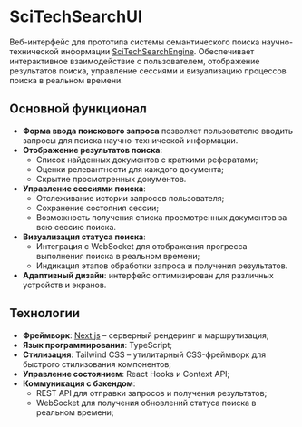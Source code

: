 # SciTechSearchUI

Веб-интерфейс для прототипа системы семантического поиска научно-технической информации [SciTechSearchEngine](https://github.com/Gearsy93/SciTechSearchEngine). Обеспечивает интерактивное взаимодействие с пользователем, отображение результатов поиска, управление сессиями и визуализацию процессов поиска в реальном времени.

## Основной функционал

- **Форма ввода поискового запроса** позволяет пользователю вводить запросы для поиска научно-технической информации.
- **Отображение результатов поиска**:
    - Список найденных документов с краткими рефератами;
    - Оценки релевантности для каждого документа;
    - Скрытие просмотренных документов.
- **Управление сессиями поиска**:
    - Отслеживание истории запросов пользователя;
    - Сохранение состояния сессии;
    - Возможность получения списка просмотренных документов за всю сессию поиска.
- **Визуализация статуса поиска**:
    - Интеграция с WebSocket для отображения прогресса выполнения поиска в реальном времени;
    - Индикация этапов обработки запроса и получения результатов.
- **Адаптивный дизайн**: интерфейс оптимизирован для различных устройств и экранов.

## Технологии

- **Фреймворк**: [Next.js](https://nextjs.org/) – серверный рендеринг и маршрутизация;
- **Язык программирования**: TypeScript;
- **Стилизация**: Tailwind CSS – утилитарный CSS-фреймворк для быстрого стилизования компонентов;
- **Управление состоянием**: React Hooks и Context API;
- **Коммуникация с бэкендом**:
    - REST API для отправки запросов и получения результатов;
    - WebSocket для получения обновлений статуса поиска в реальном времени;